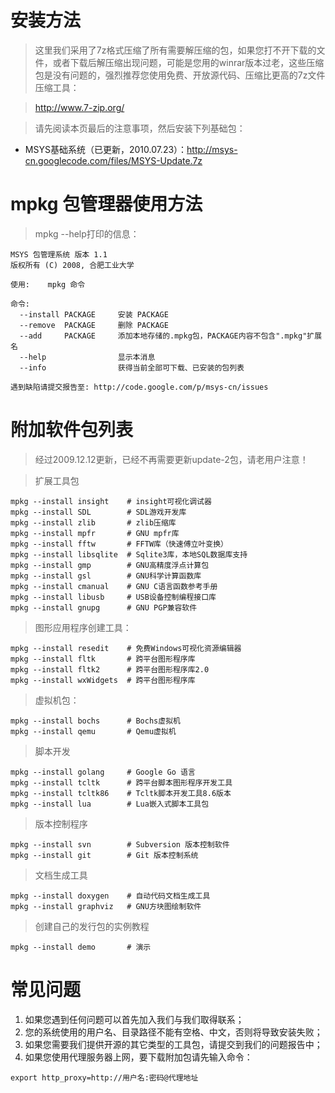 # 安装方法 #

> 这里我们采用了7z格式压缩了所有需要解压缩的包，如果您打不开下载的文件，或者下载后解压缩出现问题，可能是您用的winrar版本过老，这些压缩包是没有问题的，强烈推荐您使用免费、开放源代码、压缩比更高的7z文件压缩工具：

> http://www.7-zip.org/

> 请先阅读本页最后的注意事项，然后安装下列基础包：
  * MSYS基础系统（已更新，2010.07.23）：http://msys-cn.googlecode.com/files/MSYS-Update.7z

# mpkg 包管理器使用方法 #

> mpkg --help打印的信息：
```
MSYS 包管理系统 版本 1.1
版权所有 (C) 2008, 合肥工业大学

使用:    mpkg 命令

命令:
  --install PACKAGE     安装 PACKAGE
  --remove  PACKAGE     删除 PACKAGE
  --add     PACKAGE     添加本地存储的.mpkg包，PACKAGE内容不包含".mpkg"扩展名
  --help                显示本消息
  --info                获得当前全部可下载、已安装的包列表

遇到缺陷请提交报告至: http://code.google.com/p/msys-cn/issues

```

# 附加软件包列表 #

> 经过2009.12.12更新，已经不再需要更新update-2包，请老用户注意！

> 扩展工具包
```
mpkg --install insight    # insight可视化调试器
mpkg --install SDL        # SDL游戏开发库
mpkg --install zlib       # zlib压缩库
mpkg --install mpfr       # GNU mpfr库
mpkg --install fftw       # FFTW库（快速傅立叶变换）
mpkg --install libsqlite  # Sqlite3库，本地SQL数据库支持
mpkg --install gmp        # GNU高精度浮点计算包
mpkg --install gsl        # GNU科学计算函数库
mpkg --install cmanual    # GNU C语言函数参考手册
mpkg --install libusb     # USB设备控制编程接口库
mpkg --install gnupg      # GNU PGP兼容软件
```

> 图形应用程序创建工具：
```
mpkg --install resedit    # 免费Windows可视化资源编辑器
mpkg --install fltk       # 跨平台图形程序库
mpkg --install fltk2      # 跨平台图形程序库2.0
mpkg --install wxWidgets  # 跨平台图形程序库
```

> 虚拟机包：
```
mpkg --install bochs      # Bochs虚拟机
mpkg --install qemu       # Qemu虚拟机
```

> 脚本开发
```
mpkg --install golang     # Google Go 语言
mpkg --install tcltk      # 跨平台脚本图形程序开发工具
mpkg --install tcltk86    # Tcltk脚本开发工具8.6版本
mpkg --install lua        # Lua嵌入式脚本工具包
```

> 版本控制程序
```
mpkg --install svn        # Subversion 版本控制软件
mpkg --install git        # Git 版本控制系统
```

> 文档生成工具
```
mpkg --install doxygen    # 自动代码文档生成工具
mpkg --install graphviz   # GNU方块图绘制软件
```

> 创建自己的发行包的实例教程
```
mpkg --install demo       # 演示
```

# 常见问题 #

  1. 如果您遇到任何问题可以首先加入我们与我们取得联系；
  1. 您的系统使用的用户名、目录路径不能有空格、中文，否则将导致安装失败；
  1. 如果您需要我们提供开源的其它类型的工具包，请提交到我们的问题报告中；
  1. 如果您使用代理服务器上网，要下载附加包请先输入命令：
```
export http_proxy=http://用户名:密码@代理地址
```